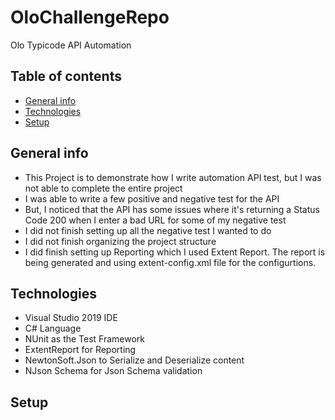 # OloChallengeRepo
Olo Typicode API Automation

## Table of contents
* [General info](#general-info)
* [Technologies](#technologies)
* [Setup](#setup)

## General info
- This Project is to demonstrate how I write automation API test, but I was not able to complete the entire project 
- I was able to write a few positive and negative test for the API
- But, I noticed that the API has some issues where it's returning a Status Code 200 when I enter a bad URL for some of my negative test
- I did not finish setting up all the negative test I wanted to do
- I did not finish organizing the project structure
- I did finish setting up Reporting which I used Extent Report. The report is being generated and using extent-config.xml file for the configurtions.
	
## Technologies
- Visual Studio 2019 IDE
- C# Language
- NUnit as the Test Framework
- ExtentReport for Reporting
- NewtonSoft.Json to Serialize and Deserialize content
- NJson Schema for Json Schema validation

	
## Setup
